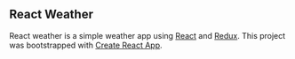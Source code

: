 ## React Weather
React weather is a simple weather app using [React](https://facebook.github.io/react/) and [Redux](http://redux.js.org/). This project was bootstrapped with [Create React App](https://github.com/facebookincubator/create-react-app).
